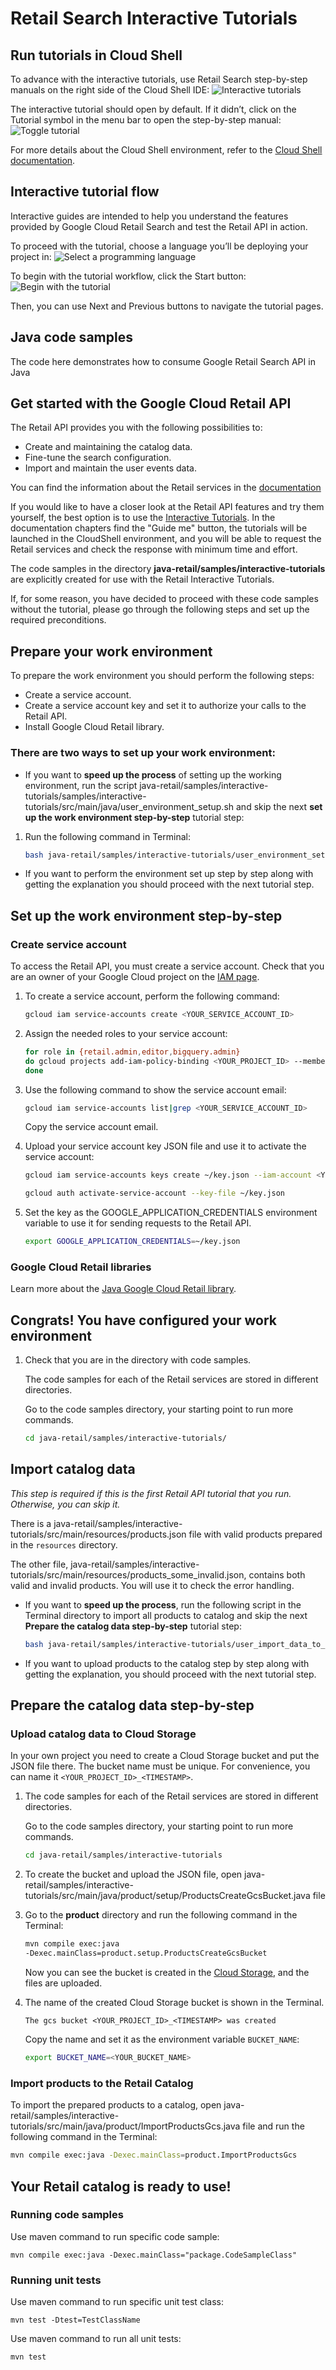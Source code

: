 # Retail Search Interactive Tutorials

## Run tutorials in Cloud Shell

To advance with the interactive tutorials, use Retail Search step-by-step manuals on the right side of the Cloud Shell IDE: 
![Interactive tutorials](images/tutorial1.png)

The interactive tutorial should open by default. If it didn’t, click on the Tutorial symbol in the menu bar to open the step-by-step manual:
![Toggle tutorial](images/tutorials2.png)

For more details about the Cloud Shell environment, refer to the [Cloud Shell documentation](https://cloud.google.com/shell/docs).

## Interactive tutorial flow

Interactive guides are intended to help you understand the features provided by Google Cloud Retail Search and test the Retail API in action.

To proceed with the tutorial, choose a language you’ll be deploying your project in:
![Select a programming language](images/tutorials3.png)


To begin with the tutorial workflow, click the Start button:
![Begin with the tutorial](images/tutorials4.png)

Then, you can use Next and Previous buttons to navigate the tutorial pages.

## Java code samples

The code here demonstrates how to consume Google Retail Search API in Java

## Get started with the Google Cloud Retail API

The Retail API provides you with the following possibilities to: 
  - Create and maintaining the catalog data. 
  - Fine-tune the search configuration.
  - Import and maintain the user events data.

You can find the information about the Retail services in the [documentation](https://cloud.google.com/retail/docs)

<!--TODO(tkarasova) update the link to the tutorials when will be published-->
If you would like to have a closer look at the Retail API features and try them yourself,
the best option is to use the [Interactive Tutorials](https://cloud.google.com/retail/docs/overview). In the documentation chapters find the "Guide me" button, the tutorials will be launched in the CloudShell environment, and you will be able to request the Retail services and check the response with minimum time and effort.

The code samples in the directory **java-retail/samples/interactive-tutorials** are explicitly created for use with the Retail Interactive Tutorials.

If, for some reason, you have decided to proceed with these code samples without the tutorial, please go through the following steps and set up the required preconditions.

## Prepare your work environment

To prepare the work environment you should perform the following steps:
- Create a service account.
- Create a service account key and set it to authorize your calls to the Retail API.
- Install Google Cloud Retail library.

### There are two ways to set up your work environment:

- If you want to **speed up the process** of setting up the working environment, run the script java-retail/samples/interactive-tutorials/samples/interactive-tutorials/src/main/java/user_environment_setup.sh and skip the next **set up the work environment step-by-step** tutorial step:

1. Run the following command in Terminal:

    ```bash
    bash java-retail/samples/interactive-tutorials/user_environment_setup.sh
    ```

- If you want to perform the environment set up step by step along with getting the explanation you should proceed with the next tutorial step.

## Set up the work environment step-by-step

### Create service account

To access the Retail API, you must create a service account. Check that you are an owner of your Google Cloud project on the [IAM page](https://console.cloud.google.com/iam-admin/iam).

1. To create a service account, perform the following command:

    ```bash
    gcloud iam service-accounts create <YOUR_SERVICE_ACCOUNT_ID>
    ```

1. Assign the needed roles to your service account:

    ```bash
    for role in {retail.admin,editor,bigquery.admin}
    do gcloud projects add-iam-policy-binding <YOUR_PROJECT_ID> --member="serviceAccount:<YOUR_SERVICE_ACCOUNT_ID>@<YOUR_PROJECT_ID>.iam.gserviceaccount.com" --role="roles/${role}"
    done
    ```

1. Use the following command to show the service account email:

    ```bash
    gcloud iam service-accounts list|grep <YOUR_SERVICE_ACCOUNT_ID>
    ```

    Copy the service account email.


1.  Upload your service account key JSON file and use it to activate the service
    account:

    ```bash
    gcloud iam service-accounts keys create ~/key.json --iam-account <YOUR_SERVICE_ACCOUNT_EMAIL>
    ```

    ```bash
    gcloud auth activate-service-account --key-file ~/key.json
    ```

1.  Set the key as the GOOGLE_APPLICATION_CREDENTIALS environment variable to
    use it for sending requests to the Retail API.

    ```bash
    export GOOGLE_APPLICATION_CREDENTIALS=~/key.json
    ```

### Google Cloud Retail libraries

Learn more about the [Java Google Cloud Retail library](https://googleapis.dev/java/google-cloud-retail/latest/index.html).

## Congrats!  You have configured your work environment

1. Check that you are in the directory with code samples.

    The code samples for each of the Retail services are stored in different directories.

    Go to the code samples directory, your starting point to run more commands.

    ```bash
    cd java-retail/samples/interactive-tutorials/
    ```

## Import catalog data

<i>This step is required if this is the first Retail API tutorial that you run.
Otherwise, you can skip it.</i>

There is a java-retail/samples/interactive-tutorials/src/main/resources/products.json file with valid products prepared in the `resources` directory.

The other file, java-retail/samples/interactive-tutorials/src/main/resources/products_some_invalid.json, contains both valid and invalid products. You will use it to check the error handling.

- If you want to **speed up the process**, run the following script in the Terminal directory to import all products to catalog and skip the next **Prepare the catalog data step-by-step** tutorial step:

    ```bash
    bash java-retail/samples/interactive-tutorials/user_import_data_to_catalog.sh
    ```

- If you want to upload products to the catalog step by step along with getting the explanation, you should proceed with the next tutorial step.

## Prepare the catalog data step-by-step

### Upload catalog data to Cloud Storage

In your own project you need to create a Cloud Storage bucket and put the JSON file there.
The bucket name must be unique. For convenience, you can name it `<YOUR_PROJECT_ID>_<TIMESTAMP>`.

1. The code samples for each of the Retail services are stored in different directories.

    Go to the code samples directory, your starting point to run more commands.

    ```bash
    cd java-retail/samples/interactive-tutorials
    ```

1. To create the bucket and upload the JSON file, open java-retail/samples/interactive-tutorials/src/main/java/product/setup/ProductsCreateGcsBucket.java file

1. Go to the **product** directory and run the following command in the Terminal:

    ```bash
    mvn compile exec:java
    -Dexec.mainClass=product.setup.ProductsCreateGcsBucket
    ```

    Now you can see the bucket is created in the [Cloud Storage](https://console.cloud.google.com/storage/browser), and the files are uploaded.

1. The name of the created Cloud Storage bucket is shown in the Terminal.

    ```
    The gcs bucket <YOUR_PROJECT_ID>_<TIMESTAMP> was created
    ```

    Copy the name and set it as the environment variable `BUCKET_NAME`:

    ```bash
    export BUCKET_NAME=<YOUR_BUCKET_NAME>
    ```

### Import products to the Retail Catalog

To import the prepared products to a catalog, open java-retail/samples/interactive-tutorials/src/main/java/product/ImportProductsGcs.java file and run the following command in the Terminal:

```bash
mvn compile exec:java -Dexec.mainClass=product.ImportProductsGcs
```

## Your Retail catalog is ready to use!
 
### Running code samples

Use maven command to run specific code sample:

```
mvn compile exec:java -Dexec.mainClass="package.CodeSampleClass"
```

### Running unit tests

Use maven command to run specific unit test class:

```
mvn test -Dtest=TestClassName
```

Use maven command to run all unit tests:

```
mvn test
```
